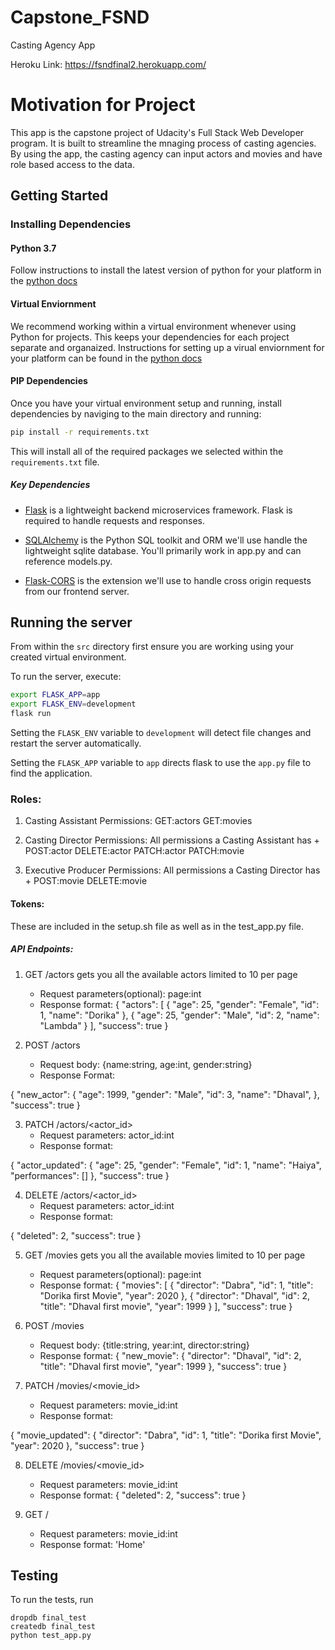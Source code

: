 # Capstone_FSND
Casting Agency App

Heroku Link: https://fsndfinal2.herokuapp.com/

# Motivation for Project

This app is the capstone project of Udacity's Full Stack Web Developer program. It is built to streamline the mnaging process of casting agencies. By using the app, the casting agency can input actors and movies and have role based access to the data. 

## Getting Started

### Installing Dependencies

#### Python 3.7

Follow instructions to install the latest version of python for your platform in the [python docs](https://docs.python.org/3/using/unix.html#getting-and-installing-the-latest-version-of-python)

#### Virtual Enviornment

We recommend working within a virtual environment whenever using Python for projects. This keeps your dependencies for each project separate and organaized. Instructions for setting up a virual enviornment for your platform can be found in the [python docs](https://packaging.python.org/guides/installing-using-pip-and-virtual-environments/)

#### PIP Dependencies

Once you have your virtual environment setup and running, install dependencies by naviging to the main directory and running:

```bash
pip install -r requirements.txt
```

This will install all of the required packages we selected within the `requirements.txt` file.

##### Key Dependencies

- [Flask](http://flask.pocoo.org/)  is a lightweight backend microservices framework. Flask is required to handle requests and responses.

- [SQLAlchemy](https://www.sqlalchemy.org/) is the Python SQL toolkit and ORM we'll use handle the lightweight sqlite database. You'll primarily work in app.py and can reference models.py. 

- [Flask-CORS](https://flask-cors.readthedocs.io/en/latest/#) is the extension we'll use to handle cross origin requests from our frontend server. 

## Running the server

From within the `src` directory first ensure you are working using your created virtual environment.

To run the server, execute:

```bash
export FLASK_APP=app
export FLASK_ENV=development
flask run
```

Setting the `FLASK_ENV` variable to `development` will detect file changes and restart the server automatically.

Setting the `FLASK_APP` variable to `app` directs flask to use the `app.py` file to find the application. 

### Roles:

1. Casting Assistant Permissions:
    GET:actors
    GET:movies

2. Casting Director Permissions:
All permissions a Casting Assistant has + 
    POST:actor
    DELETE:actor
    PATCH:actor
    PATCH:movie

3. Executive Producer Permissions:
All permissions a Casting Director has + 
    POST:movie
    DELETE:movie
    
#### Tokens:
These are included in the setup.sh file as well as in the test_app.py file.

##### API Endpoints:

1. GET /actors gets you all the available actors limited to 10 per page
   - Request parameters(optional): page:int
   - Response format:
{
  "actors": [
    {
      "age": 25,
      "gender": "Female",
      "id": 1,
      "name": "Dorika"
    },
    {
      "age": 25,
      "gender": "Male",
      "id": 2,
      "name": "Lambda"
    }
  ],
  "success": true
}

2. POST /actors
   - Request body: {name:string, age:int, gender:string}
   - Response Format:
   
{
  "new_actor": {
    "age": 1999,
    "gender": "Male",
    "id": 3,
    "name": "Dhaval",
  },
  "success": true
}

3. PATCH /actors/<actor_id> 
   - Request parameters: actor_id:int
   - Response format:

{
  "actor_updated": {
    "age": 25,
    "gender": "Female",
    "id": 1,
    "name": "Haiya",
    "performances": []
  },
  "success": true
}

4. DELETE /actors/<actor_id>
   - Request parameters: actor_id:int
   - Response format:

{
  "deleted": 2, 
  "success": true
}

5. GET /movies gets you all the available movies limited to 10 per page
   - Request parameters(optional): page:int
   - Response format:
{
  "movies": [
    {
      "director": "Dabra",
      "id": 1,
      "title": "Dorika first Movie",
      "year": 2020
    },
    {
      "director": "Dhaval",
      "id": 2,
      "title": "Dhaval first movie",
      "year": 1999
    }
  ],
  "success": true
}

6. POST /movies
   - Request body: {title:string, year:int, director:string}
   - Response format:
{
  "new_movie": {
    "director": "Dhaval",
    "id": 2,
    "title": "Dhaval first movie",
    "year": 1999
  },
  "success": true
}

7. PATCH /movies/<movie_id>
   - Request parameters: movie_id:int
   - Response format:

{
  "movie_updated": {
    "director": "Dabra",
    "id": 1,
    "title": "Dorika first Movie",
    "year": 2020
  },
  "success": true
}


8. DELETE /movies/<movie_id> 
   - Request parameters: movie_id:int
   - Response format:
{
  "deleted": 2,
  "success": true
}

9. GET /
   - Request parameters: movie_id:int
   - Response format:
   'Home'


## Testing
To run the tests, run
```
dropdb final_test
createdb final_test
python test_app.py
```
